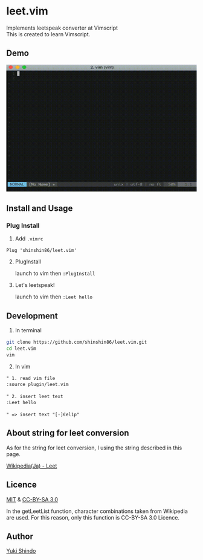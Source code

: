# leet.vim
Implements leetspeak converter at Vimscript<br>
This is created to learn Vimscript.



## Demo

![demo gif](demo/demo.gif)



## Install and Usage

### Plug Install

1. Add `.vimrc`

```vim
Plug 'shinshin86/leet.vim'
```

2. PlugInstall

   launch to vim then `:PlugInstall`

3. Let's leetspeak!

   launch to vim then `:Leet hello`



## Development

1. In terminal

```bash
git clone https://github.com/shinshin86/leet.vim.git
cd leet.vim
vim
```

2. In vim

```vim
" 1. read vim file
:source plugin/leet.vim

" 2. insert leet text
:Leet hello

" => insert text "[-]€el1p"
```

## About string for leet conversion

As for the string for leet conversion, I using the string described in this page.

[Wikipedia(Ja) - Leet](https://ja.wikipedia.org/wiki/Leet)

## Licence

[MIT](https://github.com/shinshin86/leet.vim/blob/master/LICENSE) & [CC-BY-SA 3.0](https://creativecommons.org/licenses/by-sa/3.0/legalcode)

In the getLeetList function, character combinations taken from Wikipedia are used. For this reason, only this function is CC-BY-SA 3.0 Licence.

## Author

[Yuki Shindo](https://shinshin86.com/en)